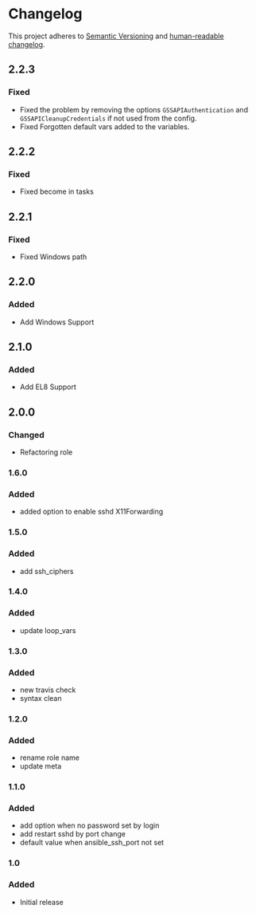 # Changelog

This project adheres to [Semantic Versioning](https://semver.org/spec/v2.0.0.html)
and [human-readable changelog](https://keepachangelog.com/en/1.0.0/).

## 2.2.3

### Fixed

- Fixed the problem by removing the options `GSSAPIAuthentication` and `GSSAPICleanupCredentials` if not used from the config.
- Fixed Forgotten default vars added to the variables.

## 2.2.2

### Fixed

- Fixed become in tasks

## 2.2.1

### Fixed

- Fixed Windows path

## 2.2.0

### Added

- Add Windows Support

## 2.1.0

### Added

- Add EL8 Support

## 2.0.0

### Changed

- Refactoring role

### 1.6.0

### Added

- added option to enable sshd X11Forwarding

### 1.5.0

### Added

- add ssh_ciphers

### 1.4.0

### Added

- update loop_vars

### 1.3.0

### Added

- new travis check
- syntax clean

### 1.2.0

### Added

- rename role name
- update meta

### 1.1.0

### Added

- add option when no password set by login
- add restart sshd by port change
- default value when ansible_ssh_port not set

### 1.0

### Added

- Initial release
